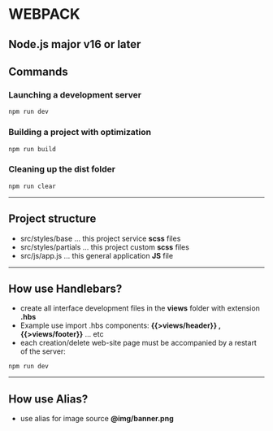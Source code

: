 # WEBPACK

## Node.js major v16 or later

## Сommands

### Launching a development server
```shell
npm run dev
```

### Building a project with optimization
```shell
npm run build
```

### Cleaning up the dist folder
```shell
npm run clear
```

---

## Project structure

- src/styles/base ... this project service **scss** files
- src/styles/partials ... this project custom **scss** files
- src/js/app.js ... this general application **JS** file

---

## How use Handlebars?

- create all interface development files in the **views** folder with extension **.hbs**
- Example use import .hbs components: **{{>views/header}} , {{>views/footer}}** ... etc 
- each creation/delete web-site page must be accompanied by a restart of the server:
```shell
npm run dev
```

---

## How use Alias?

- use alias for image source **@img/banner.png**